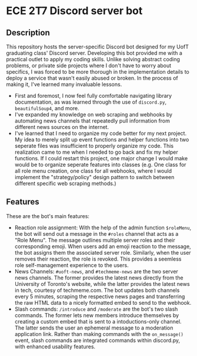 # ECE 2T7 Discord server bot
## Description
This repository hosts the server-specific Discord bot designed for my UofT graduating class' Discord server. Developing this bot provided me with a practical outlet to apply my coding skills. Unlike solving abstract coding problems, or private side projects where I don't have to worry about specifics, I was forced to be more thorough in the implementation details to deploy a service that wasn't easily abused or broken. In the process of making it, I've learned many invaluable lessons. 
- First and foremost, I now feel fully comfortable navigating library documentation, as was learned through the use of `discord.py`, `beautifulSoup4`, and more. 
- I've expanded my knowledge on web scraping and webhooks by automating news channels that repeatedly pull information from different news sources on the internet.
- I've learned that I need to organize my code better for my next project. My idea to merely split up event functions and helper functions into two seperate files was insufficient to properly organize my code. This realization came to me when I needed to go back and fix my helper functions. If I could restart this project, one major change I would make would be to organize seperate features into classes (e.g. One class for all role menu creation, one class for all webhooks, where I would implement the "strategy/policy" design pattern to switch between different specific web scraping methods.)

## Features
These are the bot's main features:
- Reaction role assignment: With the help of the admin function `$roleMenu`, the bot will send out a message in the `#roles` channel that acts as a "Role Menu". The message outlines multiple server roles and their corresponding emoji. When users add an emoji reaction to the message, the bot assigns them the associated server role. Similarly, when the user removes their reaction, the role is revoked. This provides a seemless role self-management experience to the users.
- News Channels: `#uoft-news`, and `#techmeme-news` are the two server news channels. The former provides the latest news directly from the University of Toronto's website, while the latter provides the latest news in tech, courtesy of techmeme.com. The bot updates both channels every 5 minutes, scraping the respective news pages and transferring the raw HTML data to a nicely formatted embed to send to the webhook.
- Slash commands: `/introduce` and `/moderate` are the bot's two slash commands. The former lets new members introduce themselves by creating a custom embed that is sent to a intoductions-only channel. The latter sends the user an ephemeral message to a moderation application link. Rather than making commands with the `on_message()` event, slash commands are integrated commands within discord.py, with enhanced usability features.
